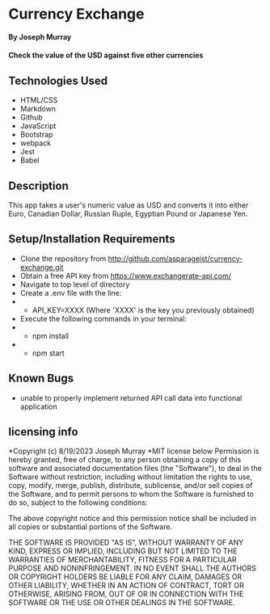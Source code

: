# Currency Exchange

#### By Joseph Murray

#### Check the value of the USD against five other currencies

## Technologies Used

- HTML/CSS
- Markdown
- Github
- JavaScript
- Bootstrap
- webpack
- Jest
- Babel

## Description

This app takes a user's numeric value as USD and converts it into either Euro, Canadian Dollar, Russian Ruple, Egyptian Pound or Japanese Yen.

## Setup/Installation Requirements

- Clone the repository from http://github.com/asparageist/currency-exchange.git
- Obtain a free API key from https://www.exchangerate-api.com/
- Navigate to top level of directory
- Create a .env file with the line:
- - API_KEY=XXXX (Where 'XXXX' is the key you previously obtained)
- Execute the following commands in your terminal:
- - npm install
- - npm start

## Known Bugs

- unable to properly implement returned API call data into functional application

## licensing info

*Copyright (c) 8/19/2023 Joseph Murray
*MIT license below
Permission is hereby granted, free of charge, to any person obtaining a copy
of this software and associated documentation files (the "Software"), to deal
in the Software without restriction, including without limitation the rights
to use, copy, modify, merge, publish, distribute, sublicense, and/or sell
copies of the Software, and to permit persons to whom the Software is
furnished to do so, subject to the following conditions:

The above copyright notice and this permission notice shall be included in all
copies or substantial portions of the Software.

THE SOFTWARE IS PROVIDED "AS IS", WITHOUT WARRANTY OF ANY KIND, EXPRESS OR
IMPLIED, INCLUDING BUT NOT LIMITED TO THE WARRANTIES OF MERCHANTABILITY,
FITNESS FOR A PARTICULAR PURPOSE AND NONINFRINGEMENT. IN NO EVENT SHALL THE
AUTHORS OR COPYRIGHT HOLDERS BE LIABLE FOR ANY CLAIM, DAMAGES OR OTHER
LIABILITY, WHETHER IN AN ACTION OF CONTRACT, TORT OR OTHERWISE, ARISING FROM,
OUT OF OR IN CONNECTION WITH THE SOFTWARE OR THE USE OR OTHER DEALINGS IN THE
SOFTWARE.
